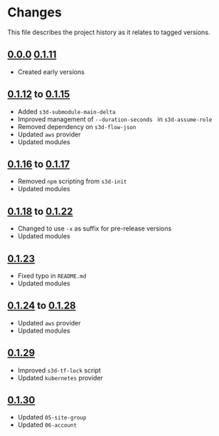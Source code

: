 # Changes
This file describes the project history as it relates to tagged versions.

## [0.0.0](.) [0.1.11](.)
- Created early versions

## [0.1.12](.) to [0.1.15](.)
- Added `s3d-submodule-main-delta`
- Improved management of `--duration-seconds ` in `s3d-assume-role`
- Removed dependency on `s3d-flow-json`
- Updated `aws` provider
- Updated modules

## [0.1.16](.) to [0.1.17](.)
- Removed `npm` scripting from `s3d-init`
- Updated modules

## [0.1.18](.) to [0.1.22](.)
- Changed to use `-x` as suffix for pre-release versions
- Updated modules

## [0.1.23](.)
- Fixed typo in `README.md`
- Updated modules

## [0.1.24](.) to [0.1.28](.)
- Updated `aws` provider
- Updated modules

## [0.1.29](.)
- Improved `s3d-tf-lock` script
- Updated `kubernetes` provider

## [0.1.30](.)
- Updated `05-site-group`
- Updated `06-account`
